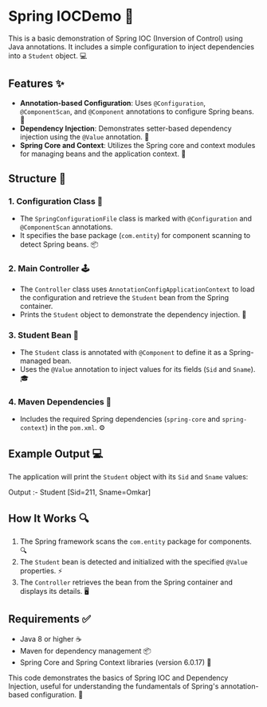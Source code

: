 # Spring IOCDemo 🚀

This is a basic demonstration of Spring IOC (Inversion of Control) using Java annotations. It includes a simple configuration to inject dependencies into a `Student` object. 💻

## Features ✨

- **Annotation-based Configuration**: Uses `@Configuration`, `@ComponentScan`, and `@Component` annotations to configure Spring beans. 🔧
- **Dependency Injection**: Demonstrates setter-based dependency injection using the `@Value` annotation. 🤖
- **Spring Core and Context**: Utilizes the Spring core and context modules for managing beans and the application context. 🌱

## Structure 📂

### 1. **Configuration Class** 📝
- The `SpringConfigurationFile` class is marked with `@Configuration` and `@ComponentScan` annotations. 
- It specifies the base package (`com.entity`) for component scanning to detect Spring beans. 📦

### 2. **Main Controller** 🕹️
- The `Controller` class uses `AnnotationConfigApplicationContext` to load the configuration and retrieve the `Student` bean from the Spring container. 
- Prints the `Student` object to demonstrate the dependency injection. 💬

### 3. **Student Bean** 🏫
- The `Student` class is annotated with `@Component` to define it as a Spring-managed bean. 
- Uses the `@Value` annotation to inject values for its fields (`Sid` and `Sname`). 🎓

### 4. **Maven Dependencies** 📡
- Includes the required Spring dependencies (`spring-core` and `spring-context`) in the `pom.xml`. ⚙️

## Example Output 💻
The application will print the `Student` object with its `Sid` and `Sname` values:

Output :- Student [Sid=211, Sname=Omkar]


## How It Works 🔍
1. The Spring framework scans the `com.entity` package for components. 🔍
2. The `Student` bean is detected and initialized with the specified `@Value` properties. ⚡
3. The `Controller` retrieves the bean from the Spring container and displays its details. 🖥️

## Requirements ✅
- Java 8 or higher ☕
- Maven for dependency management 📦
- Spring Core and Spring Context libraries (version 6.0.17) 🌿

This code demonstrates the basics of Spring IOC and Dependency Injection, useful for understanding the fundamentals of Spring's annotation-based configuration. 🎯
